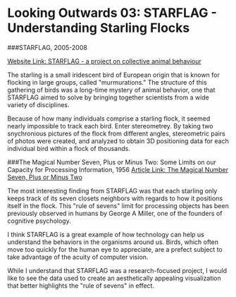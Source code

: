 # Looking Outwards 03: STARFLAG - Understanding Starling Flocks

###STARFLAG, 2005-2008

[Website Link: STARFLAG - a project on collective animal behaviour](http://www.sapienza.isc.cnr.it/Biological%20Systems/Flocking/STARFLAG:%20a%20project%20on%20collective%20animal%20behaviour.html)

The starling is a small iridescent bird of European origin that is known for flocking in large groups, called "murmurations." The structure of this gathering of birds was a long-time mystery of animal behavior, one that STARFLAG aimed to solve by bringing together scientists from a wide variety of disciplines. 

Because of how many individuals comprise a starling flock, it seemed nearly impossible to track each bird. Enter stereometrey. By taking two snychronious pictures of the flock from different angles, stereometric pairs of photos were created, and analyzed to obtain 3D positioning data for each individual bird within a flock of thousands. 

###The Magical Number Seven, Plus or Minus Two: Some Limits on our Capacity for Processing Information, 1956
[Article Link: The Magical Number Seven, Plus or Minus Two](http://psychclassics.yorku.ca/Miller/)

The most interesting finding from STARFLAG was that each starling only keeps track of its seven closets neighbors with regards to how it positions itself in the flock. This "rule of sevens" limit for processing objects has been previously observed in humans by George A Miller, one of the founders of cognitive psychology.

I think STARFLAG is a great example of how technology can help us understand the behaviors in the organisms around us. Birds, which often move too quickly for the human eye to appreciate, are a prefect subject to take advantage of the acuity of computer vision. 

While I understand that STARFLAG was a research-focused project, I would like to see the data used to create an aesthetically appealing visualization that better highlights the "rule of sevens" in effect.